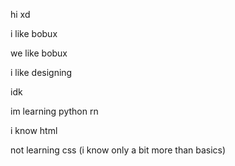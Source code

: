hi xd

i like bobux

we like bobux

i like designing

idk

im learning python rn

i know html

not learning css (i know only a bit more than basics)
